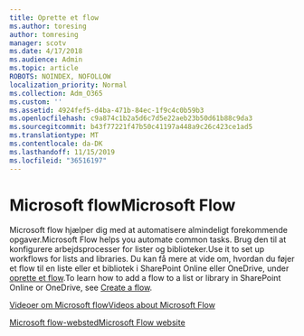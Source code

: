 ```yaml
---
title: Oprette et flow
ms.author: toresing
author: tomresing
manager: scotv
ms.date: 4/17/2018
ms.audience: Admin
ms.topic: article
ROBOTS: NOINDEX, NOFOLLOW
localization_priority: Normal
ms.collection: Adm_O365
ms.custom: ''
ms.assetid: 4924fef5-d4ba-471b-84ec-1f9c4c0b59b3
ms.openlocfilehash: c9a874c1b2a5d6c7d5e22aeb23b50d61b88c9da3
ms.sourcegitcommit: b43f77221f47b50c41197a448a9c26c423ce1ad5
ms.translationtype: MT
ms.contentlocale: da-DK
ms.lasthandoff: 11/15/2019
ms.locfileid: "36516197"
---
```

# <a name="microsoft-flow"></a><span data-ttu-id="4f734-102">Microsoft flow</span><span class="sxs-lookup"><span data-stu-id="4f734-102">Microsoft Flow</span></span>

<span data-ttu-id="4f734-103">Microsoft flow hjælper dig med at automatisere almindeligt forekommende opgaver.</span><span class="sxs-lookup"><span data-stu-id="4f734-103">Microsoft Flow helps you automate common tasks.</span></span> <span data-ttu-id="4f734-104">Brug den til at konfigurere arbejdsprocesser for lister og biblioteker.</span><span class="sxs-lookup"><span data-stu-id="4f734-104">Use it to set up workflows for lists and libraries.</span></span> <span data-ttu-id="4f734-105">Du kan få mere at vide om, hvordan du føjer et flow til en liste eller et bibliotek i SharePoint Online eller OneDrive, under [oprette et flow](https://go.microsoft.com/fwlink/?linkid=869408).</span><span class="sxs-lookup"><span data-stu-id="4f734-105">To learn how to add a flow to a list or library in SharePoint Online or OneDrive, see [Create a flow](https://go.microsoft.com/fwlink/?linkid=869408).</span></span>
  
[<span data-ttu-id="4f734-106">Videoer om Microsoft flow</span><span class="sxs-lookup"><span data-stu-id="4f734-106">Videos about Microsoft Flow</span></span>](https://go.microsoft.com/fwlink/?linkid=864641)
  
[<span data-ttu-id="4f734-107">Microsoft flow-websted</span><span class="sxs-lookup"><span data-stu-id="4f734-107">Microsoft Flow website</span></span>](https://go.microsoft.com/fwlink/?linkid=864642)
  

